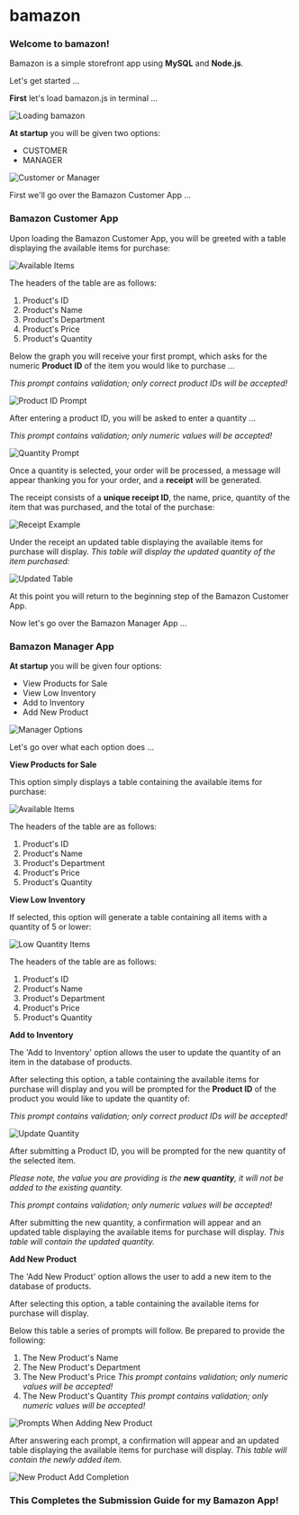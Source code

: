 # bamazon

### Welcome to bamazon!

Bamazon is a simple storefront app using **MySQL** and **Node.js**.

Let's get started ...

**First** let's load bamazon.js in terminal ...

![Loading bamazon](/images/startBamazon.jpg?raw=true "Loading bamazon")

**At startup** you will be given two options:

* CUSTOMER
* MANAGER

![Customer or Manager](/images/custORman.jpg?raw=true "Customer or Manager")

First we'll go over the Bamazon Customer App ...

### Bamazon Customer App

Upon loading the Bamazon Customer App, you will be greeted with a table displaying the available items for purchase:

![Available Items](/images/availableItems.jpg?raw=true "Available Items")

The headers of the table are as follows:

1. Product's ID
1. Product's Name
1. Product's Department
1. Product's Price
1. Product's Quantity

Below the graph you will receive your first prompt, which asks for the numeric **Product ID** of the item you would like to purchase ...

*This prompt contains validation; only correct product IDs will be accepted!*

![Product ID Prompt](/images/idPrompt.jpg?raw=true "Product ID Prompt")

After entering a product ID, you will be asked to enter a quantity ...

*This prompt contains validation; only numeric values will be accepted!*

![Quantity Prompt](/images/quantPrompt.jpg?raw=true "Quantity Prompt")

Once a quantity is selected, your order will be processed, a message will appear thanking you for your order, and a **receipt** will be generated. 

The receipt consists of a **unique receipt ID**, the name, price, quantity of the item that was purchased, and the total of the purchase:

![Receipt Example](/images/receiptExample.jpg?raw=true "Receipt Example")

Under the receipt an updated table displaying the available items for purchase will display. *This table will display the updated quantity of the item purchased:*

![Updated Table](/images/updatedTable.jpg?raw=true "Updated Table")

At this point you will return to the beginning step of the Bamazon Customer App.

Now let's go over the Bamazon Manager App ...

### Bamazon Manager App

**At startup** you will be given four options:

* View Products for Sale
* View Low Inventory
* Add to Inventory
* Add New Product

![Manager Options](/images/managerOptions.jpg?raw=true "Manager Options")

Let's go over what each option does ...

**View Products for Sale**

This option simply displays a table containing the available items for purchase:

![Available Items](/images/availableItems.jpg?raw=true "Available Items")

The headers of the table are as follows:

1. Product's ID
1. Product's Name
1. Product's Department
1. Product's Price
1. Product's Quantity

**View Low Inventory**

If selected, this option will generate a table containing all items with a quantity of 5 or lower:

![Low Quantity Items](/images/lowQuantityItems.jpg?raw=true "Low Quantity Items")

The headers of the table are as follows:

1. Product's ID
1. Product's Name
1. Product's Department
1. Product's Price
1. Product's Quantity

**Add to Inventory**

The 'Add to Inventory' option allows the user to update the quantity of an item in the database of products.

After selecting this option, a table containing the available items for purchase will display and you will be prompted for the **Product ID** of the product you would like to update the quantity of:

*This prompt contains validation; only correct product IDs will be accepted!*

![Update Quantity](/images/updateQuantity.jpg?raw=true "Update Quantity")

After submitting a Product ID, you will be prompted for the new quantity of the selected item.

*Please note, the value you are providing is the **new quantity**, it will not be added to the existing quantity.*

*This prompt contains validation; only numeric values will be accepted!*

After submitting the new quantity, a confirmation will appear and an updated table displaying the available items for purchase will display. *This table will contain the updated quantity.*

**Add New Product**

The 'Add New Product' option allows the user to add a new item to the database of products.

After selecting this option, a table containing the available items for purchase will display.

Below this table a series of prompts will follow. Be prepared to provide the following:

1. The New Product's Name
1. The New Product's Department
1. The New Product's Price *This prompt contains validation; only numeric values will be accepted!*
1. The New Product's Quantity *This prompt contains validation; only numeric values will be accepted!*

![Prompts When Adding New Product](/images/newItemPrompts.jpg?raw=true "Prompts When Adding New Product")

After answering each prompt, a confirmation will appear and an updated table displaying the available items for purchase will display. *This table will contain the newly added item.*

![New Product Add Completion](/images/newItemAdded.jpg?raw=true "New Product Add Completion")

### This Completes the Submission Guide for my Bamazon App!
